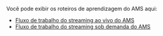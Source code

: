 Você pode exibir os roteiros de aprendizagem do AMS aqui:

* [Fluxo de trabalho do streaming ao vivo do AMS](https://azure.microsoft.com/documentation/learning-paths/media-services-streaming-live/)
* [Fluxo de trabalho do streaming sob demanda do AMS](https://azure.microsoft.com/documentation/learning-paths/media-services-streaming-on-demand/)



<!--HONumber=Jan17_HO1-->


